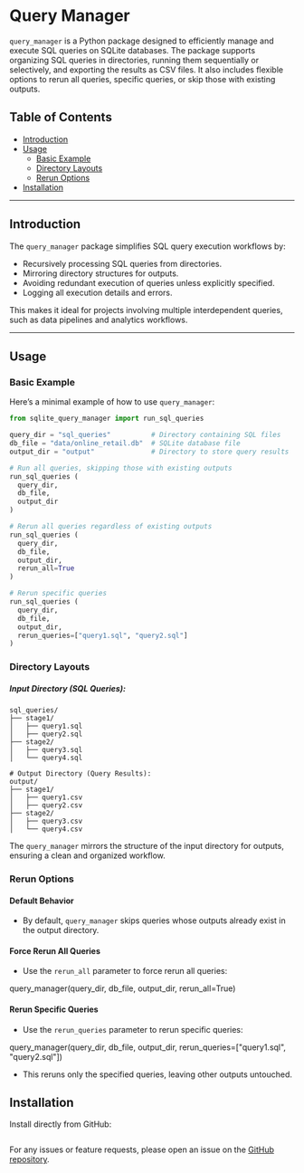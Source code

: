 # Query Manager

`query_manager` is a Python package designed to efficiently manage and execute SQL queries on SQLite databases. The package supports organizing SQL queries in directories, running them sequentially or selectively, and exporting the results as CSV files. It also includes flexible options to rerun all queries, specific queries, or skip those with existing outputs.

## Table of Contents

- [Introduction](#introduction)
- [Usage](#usage)
  - [Basic Example](#basic-example)
  - [Directory Layouts](#directory-layouts)
  - [Rerun Options](#rerun-options)
- [Installation](#installation)

---

## Introduction

The `query_manager` package simplifies SQL query execution workflows by:
- Recursively processing SQL queries from directories.
- Mirroring directory structures for outputs.
- Avoiding redundant execution of queries unless explicitly specified.
- Logging all execution details and errors.

This makes it ideal for projects involving multiple interdependent queries, such as data pipelines and analytics workflows.

---

## Usage

### Basic Example

Here’s a minimal example of how to use `query_manager`:

```python
from sqlite_query_manager import run_sql_queries 

query_dir = "sql_queries"          # Directory containing SQL files
db_file = "data/online_retail.db"  # SQLite database file
output_dir = "output"              # Directory to store query results

# Run all queries, skipping those with existing outputs
run_sql_queries (
  query_dir,
  db_file,
  output_dir
)

# Rerun all queries regardless of existing outputs
run_sql_queries (
  query_dir,
  db_file,
  output_dir,
  rerun_all=True
)

# Rerun specific queries
run_sql_queries (
  query_dir,
  db_file,
  output_dir,
  rerun_queries=["query1.sql", "query2.sql"]
)
```

### Directory Layouts

##### Input Directory (SQL Queries):
```text
sql_queries/
├── stage1/
│   ├── query1.sql
│   ├── query2.sql
├── stage2/
│   ├── query3.sql
│   └── query4.sql

# Output Directory (Query Results):
output/
├── stage1/
│   ├── query1.csv
│   ├── query2.csv
├── stage2/
│   ├── query3.csv
│   └── query4.csv
```

The `query_manager` mirrors the structure of the input directory for outputs, ensuring a clean and organized workflow.

### Rerun Options

#### Default Behavior
- By default, `query_manager` skips queries whose outputs already exist in the output directory.

#### Force Rerun All Queries
- Use the `rerun_all` parameter to force rerun all queries:

query_manager(query_dir, db_file, output_dir, rerun_all=True)

#### Rerun Specific Queries
- Use the `rerun_queries` parameter to rerun specific queries:

query_manager(query_dir, db_file, output_dir, rerun_queries=["query1.sql", "query2.sql"])

- This reruns only the specified queries, leaving other outputs untouched.

## Installation

Install directly from GitHub:

```bash

```

For any issues or feature requests, please open an issue on the [GitHub 
repository](https://github.com/Thomas-Rauter/sqlite_query_manager).
